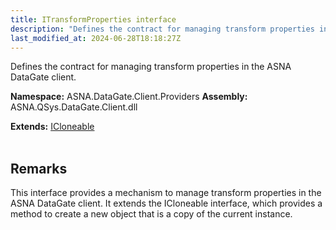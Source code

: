 ```yaml
---
title: ITransformProperties interface
description: "Defines the contract for managing transform properties in the ASNA DataGate client. "
last_modified_at: 2024-06-28T18:18:27Z
---
```


Defines the contract for managing transform properties in the ASNA DataGate client.

**Namespace:** ASNA.DataGate.Client.Providers
**Assembly:** ASNA.QSys.DataGate.Client.dll

**Extends:** [ICloneable](https://learn.microsoft.com/en-us/dotnet/api/system.icloneable?view=net-8.0)
<br>
<br>

## Remarks
This interface provides a mechanism to manage transform properties in the ASNA DataGate client. 
It extends the ICloneable interface, which provides a method to create a new object that is a copy of the current instance.

<br>
<br>
